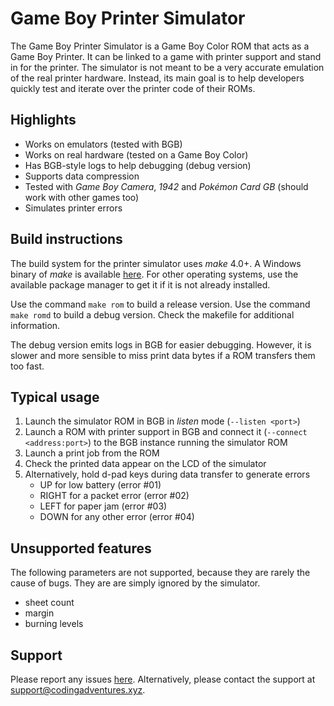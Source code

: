 # Game Boy Printer Simulator

The Game Boy Printer Simulator is a Game Boy Color ROM that acts as a Game Boy Printer.
It can be linked to a game with printer support and stand in for the printer.
The simulator is not meant to be a very accurate emulation of the real printer hardware.
Instead, its main goal is to help developers quickly test and iterate over the printer code of their ROMs.

## Highlights

* Works on emulators (tested with BGB)
* Works on real hardware (tested on a Game Boy Color)
* Has BGB-style logs to help debugging (debug version)
* Supports data compression
* Tested with _Game Boy Camera_, _1942_ and _Pokémon Card GB_ (should work with other games too)
* Simulates printer errors

## Build instructions

The build system for the printer simulator uses _make_ 4.0+.
A Windows binary of _make_ is available [here](../../bin).
For other operating systems, use the available package manager to get it if it is not already installed.

Use the command `make rom` to build a release version.
Use the command `make romd` to build a debug version.
Check the makefile for additional information.

The debug version emits logs in BGB for easier debugging.
However, it is slower and more sensible to miss print data bytes if a ROM transfers them too fast.

## Typical usage

1. Launch the simulator ROM in BGB in _listen_ mode (`--listen <port>`)
2. Launch a ROM with printer support in BGB and connect it (`--connect <address:port>`) to the BGB instance running the simulator ROM
3. Launch a print job from the ROM
4. Check the printed data appear on the LCD of the simulator
5. Alternatively, hold d-pad keys during data transfer to generate errors
	* UP for low battery (error #01)
	* RIGHT for a packet error (error #02)
	* LEFT for paper jam (error #03)
	* DOWN for any other error (error #04)

## Unsupported features

The following parameters are not supported, because they are rarely the cause of bugs.
They are are simply ignored by the simulator.

* sheet count
* margin
* burning levels

## Support

Please report any issues [here](https://github.com/mdagois/gca/issues).
Alternatively, please contact the support at support@codingadventures.xyz.

